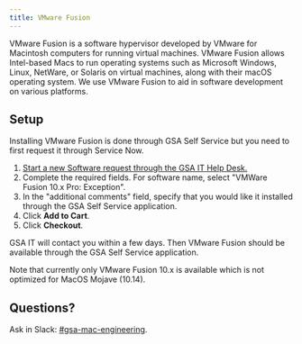 ```yaml
---
title: VMware Fusion
---
```


VMware Fusion is a software hypervisor developed by VMware for Macintosh
computers for running virtual machines. VMware Fusion allows Intel-based Macs to
run operating systems such as Microsoft Windows, Linux, NetWare, or Solaris on
virtual machines, along with their macOS operating system. We use VMware Fusion
to aid in software development on various platforms.

## Setup

Installing VMware Fusion is done through GSA Self Service but you need to first
request it through Service Now.

1. [Start a new Software request through the GSA IT Help Desk.](https://gsa.servicenowservices.com/sp/?id=sc_cat_item&sys_id=1bfdfdca78d3a400ce3ddff91a64940b)
1. Complete the required fields. For software name, select "VMWare Fusion 10.x Pro: Exception".
1. In the "additional comments" field, specify that you would like it installed through the GSA Self Service application.
1. Click **Add to Cart**.
1. Click **Checkout**.

GSA IT will contact you within a few days. Then VMware Fusion should be
available through the GSA Self Service application.

Note that currently only VMware Fusion 10.x is available which is not optimized
for MacOS Mojave (10.14).

## Questions?

Ask in Slack: [#gsa-mac-engineering](https://gsa-tts.slack.com/messages/gsa-mac-engineering/).
